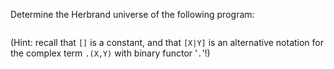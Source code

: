 Determine the Herbrand universe of the following program:
```{swish} swish:2.3.2
```
(Hint: recall that `[]` is a constant, and that `[X|Y]` is an alternative notation for the complex term `.(X,Y)` with binary functor '`.`'!)
